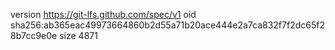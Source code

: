 version https://git-lfs.github.com/spec/v1
oid sha256:ab365eac49973664860b2d55a71b20ace444e2a7ca832f7f2dc65f28b7cc9e0e
size 4871
